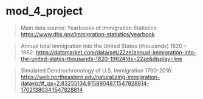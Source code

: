 # mod_4_project

>Main data source:
Yearbooks of Immigration Statistics:
https://www.dhs.gov/immigration-statistics/yearbook

>Annual total immigration into the United States (thousands) 1820 – 1962:
https://datamarket.com/data/set/22ze/annual-immigration-into-the-united-states-thousands-1820-1962#!ds=22ze&display=line

>Simulated Dendrochronology of U.S. Immigration 1790-2016:
https://web.northeastern.edu/naturalizing-immigration-dataviz/#_ga=2.83255134.915890487.1547828814-1702138034.1547828814


